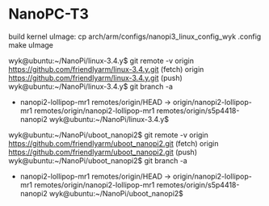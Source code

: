 # NanoPC-T3

build kernel uImage:
cp arch/arm/configs/nanopi3_linux_config_wyk .config
make uImage


wyk@ubuntu:~/NanoPi/linux-3.4.y$ git remote -v
origin	https://github.com/friendlyarm/linux-3.4.y.git (fetch)
origin	https://github.com/friendlyarm/linux-3.4.y.git (push)
wyk@ubuntu:~/NanoPi/linux-3.4.y$ git branch -a
* nanopi2-lollipop-mr1
  remotes/origin/HEAD -> origin/nanopi2-lollipop-mr1
  remotes/origin/nanopi2-lollipop-mr1
  remotes/origin/s5p4418-nanopi2
wyk@ubuntu:~/NanoPi/linux-3.4.y$ 


wyk@ubuntu:~/NanoPi/uboot_nanopi2$ git remote -v
origin	https://github.com/friendlyarm/uboot_nanopi2.git (fetch)
origin	https://github.com/friendlyarm/uboot_nanopi2.git (push)
wyk@ubuntu:~/NanoPi/uboot_nanopi2$ git branch -a
* nanopi2-lollipop-mr1
  remotes/origin/HEAD -> origin/nanopi2-lollipop-mr1
  remotes/origin/nanopi2-lollipop-mr1
  remotes/origin/s5p4418-nanopi2
wyk@ubuntu:~/NanoPi/uboot_nanopi2$ 


